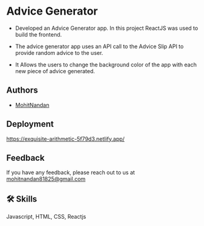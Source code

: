 
# Advice Generator

* Developed an Advice Generator app. In this project ReactJS was used to build the frontend.

* The advice generator app uses an API call to the Advice Slip API to provide random advice to the user.

* It Allows the users to change the background color of the app with each new piece of advice generated.
## Authors

- [MohitNandan](https://www.github.com/mohit03nandan)


## Deployment

https://exquisite-arithmetic-5f79d3.netlify.app/


## Feedback

If you have any feedback, please reach out to us at mohitnandan81825@gmail.com


## 🛠 Skills
Javascript, HTML, CSS, Reactjs 

